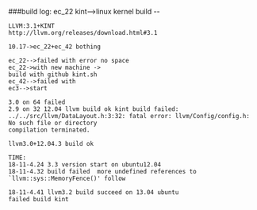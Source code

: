 ###build log:
	ec_22
	kint-->linux kernel build --

	LLVM:3.1+KINT
	http://llvm.org/releases/download.html#3.1

	10.17->ec_22+ec_42 bothing

	ec_22-->failed with error no space	
	ec_22->with new machine ->	
	build with github kint.sh	
	ec_42-->failed with	 
	ec3-->start

	3.0 on 64 failed
	2.9 on 32 12.04 llvm build ok kint build failed:
	../../src/llvm/DataLayout.h:3:32: fatal error: llvm/Config/config.h: No such file or directory
	compilation terminated.
	
	llvm3.0+12.04.3 build ok
	
	TIME:
	18-11-4.24 3.3 version start on ubuntu12.04
	18-11-4.32 build failed  more undefined references to `llvm::sys::MemoryFence()' follow
	
	18-11-4.41 llvm3.2 build succeed on 13.04 ubuntu 
	failed build kint 
	

